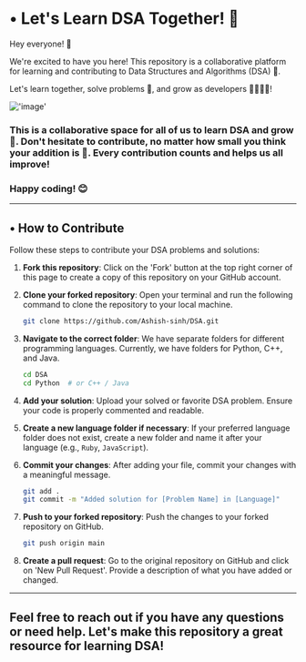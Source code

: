 # • Let's Learn DSA Together! 🤝

Hey everyone! 🎉

We're excited to have you here! This repository is a collaborative platform for learning and contributing to Data Structures and Algorithms (DSA) 🚀.

Let's learn together, solve problems 🧩, and grow as developers 👩‍💻👨‍💻!

!['image'](https://media.licdn.com/dms/image/D4D16AQHftYAUz1z_Qw/profile-displaybackgroundimage-shrink_200_800/0/1691581825761?e=2147483647&v=beta&t=P6bsMZbmSTD0nRkcugkCOD2aZE9S0PUBdKNyJHndkQE)


### This is a collaborative space for all of us to learn DSA and grow 🌱. Don't hesitate to contribute, no matter how small you think your addition is 🌟. Every contribution counts and helps us all improve!

### Happy coding! 😊
---

## • How to Contribute

Follow these steps to contribute your DSA problems and solutions:

1. **Fork this repository**: Click on the 'Fork' button at the top right corner of this page to create a copy of this repository on your GitHub account.

2. **Clone your forked repository**: Open your terminal and run the following command to clone the repository to your local machine.
    ```sh
    git clone https://github.com/Ashish-sinh/DSA.git
    ```

3. **Navigate to the correct folder**: We have separate folders for different programming languages. Currently, we have folders for Python, C++, and Java.
    ```sh
    cd DSA
    cd Python  # or C++ / Java
    ```

4. **Add your solution**: Upload your solved or favorite DSA problem. Ensure your code is properly commented and readable.

5. **Create a new language folder if necessary**: If your preferred language folder does not exist, create a new folder and name it after your language (e.g., `Ruby`, `JavaScript`).

6. **Commit your changes**: After adding your file, commit your changes with a meaningful message.
    ```sh
    git add .
    git commit -m "Added solution for [Problem Name] in [Language]"
    ```

7. **Push to your forked repository**: Push the changes to your forked repository on GitHub.
    ```sh
    git push origin main
    ```

8. **Create a pull request**: Go to the original repository on GitHub and click on 'New Pull Request'. Provide a description of what you have added or changed.

---

## Feel free to reach out if you have any questions or need help. Let's make this repository a great resource for learning DSA!
